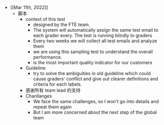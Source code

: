 - [[Mar 11th, 2022]]
	- 脚本
		- context of this test
			- designed by the FTE team.
			- The system will automatically assign the same test email to each grader every. The test is running blindly to graders
			- Every two weeks we will collect all test emails and analyze them
			- we are using this sampling test to understand the overall performance.
			- is the most important quality indicator for our customers
		- Guideline
			- try to solve the ambiguities in old guideline which could cause graders' conflict and give out clearer definitions and criteria for each labels.
		- 感谢所有 team lead 的支持
		- Chanllanges
			- We face the same challenges, so I won't go into details and repeat them again
			- But I am more concerned about the next step of the global team